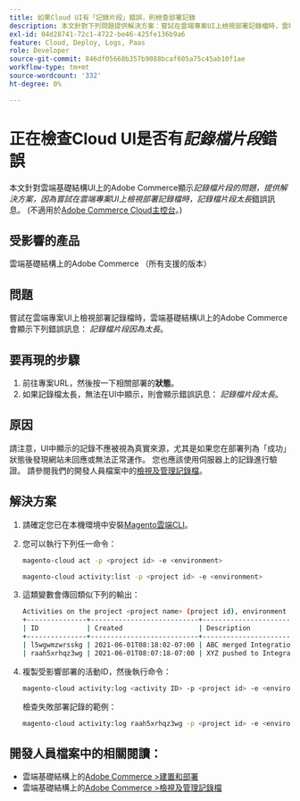 ```yaml
---
title: 如果Cloud UI有「記錄片段」錯誤，則檢查部署記錄
description: 本文針對下列問題提供解決方案：嘗試在雲端專案UI上檢視部署記錄檔時，雲端基礎結構上的Adobe Commerce會顯示*記錄檔片段因為太長*錯誤訊息。
exl-id: 04d28741-72c1-4722-be46-425fe136b9a6
feature: Cloud, Deploy, Logs, Paas
role: Developer
source-git-commit: 846df05668b357b9088bcaf605a75c45ab10f1ae
workflow-type: tm+mt
source-wordcount: '332'
ht-degree: 0%

---
```


# 正在檢查Cloud UI是否有&#x200B;*記錄檔片段*&#x200B;錯誤

本文針對雲端基礎結構UI上的Adobe Commerce顯示&#x200B;*記錄檔片段的問題，提供解決方案，因為嘗試在雲端專案UI上檢視部署記錄檔時，記錄檔片段太長*&#x200B;錯誤訊息。 (不適用於[Adobe Commerce Cloud主控台](https://console.adobecommerce.com/)。)

## 受影響的產品

雲端基礎結構上的Adobe Commerce （所有支援的版本）

## 問題

嘗試在雲端專案UI上檢視部署記錄檔時，雲端基礎結構UI上的Adobe Commerce會顯示下列錯誤訊息： *記錄檔片段因為太長*。

## 要再現的步驟

1. 前往專案URL，然後按一下相關部署的&#x200B;**狀態**。
1. 如果記錄檔太長，無法在UI中顯示，則會顯示錯誤訊息： *記錄檔片段太長*。

## 原因

請注意，UI中顯示的記錄不應被視為真實來源，尤其是如果您在部署列為「成功」狀態後發現網站未回應或無法正常運作。 您也應該使用伺服器上的記錄進行驗證。 請參閱我們的開發人員檔案中的[檢視及管理記錄檔](https://experienceleague.adobe.com/docs/commerce-cloud-service/user-guide/develop/test/log-locations.html)。

## 解決方案

1. 請確定您已在本機環境中安裝[Magento雲端CLI](https://experienceleague.adobe.com/docs/commerce-cloud-service/user-guide/dev-tools/cloud-cli.html)。
1. 您可以執行下列任一命令：

   ```bash
   magento-cloud act -p <project id> -e <environment>
   ```

   ```bash
   magento-cloud activity:list -p <project id> -e <environment>
   ```

1. 這類變數會傳回類似下列的輸出：

   ```bash
   Activities on the project <project name> (project id), environment <environment>:
   +---------------+---------------------------+-------------------------------------+----------+----------+---------+
   | ID            | Created                   | Description                         | Progress | State    | Result  |
   +---------------+---------------------------+-------------------------------------+----------+----------+---------+
   | l5wgwmzwrsskg | 2021-06-01T08:18:02-07:00 | ABC merged Integration into Staging | 100%     | complete | success |
   | raah5xrhqz3wg | 2021-06-01T08:07:18-07:00 | XYZ pushed to Integration           | 100%     | complete | failure |
   ```

1. 複製受影響部署的活動ID，然後執行命令：

   ```bash
   magento-cloud activity:log <activity ID> -p <project id> -e <environment>
   ```

   檢查失敗部署記錄的範例：

   ```bash
   magento-cloud activity:log raah5xrhqz3wg -p <project id> -e <environment>
   ```

## 開發人員檔案中的相關閱讀：

* 雲端基礎結構上的[Adobe Commerce >建置和部署](https://experienceleague.adobe.com/docs/commerce-cloud-service/user-guide/configure/env/configure-env-yaml.html)
* 雲端基礎結構上的[Adobe Commerce >檢視及管理記錄檔](https://experienceleague.adobe.com/docs/commerce-cloud-service/user-guide/develop/test/log-locations.html)
